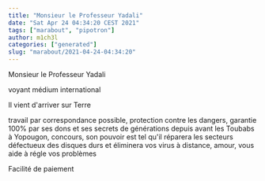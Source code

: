 ```yaml
---
title: "Monsieur le Professeur Yadali"
date: "Sat Apr 24 04:34:20 CEST 2021"
tags: ["marabout", "pipotron"]
author: m1ch3l
categories: ["generated"]
slug: "marabout/2021-04-24-04:34:20"
---
```


Monsieur le Professeur Yadali

voyant médium international

Il vient d'arriver sur Terre

travail par correspondance possible, protection contre les dangers, garantie 100% par ses dons et ses secrets de générations depuis avant les Toubabs à Yopougon, concours, son pouvoir est tel qu'il réparera les secteurs défectueux des disques durs et éliminera vos virus à distance, amour, vous aide à régle vos problèmes

Facilité de paiement
